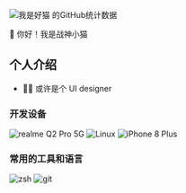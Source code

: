 ![我是好猫 的GitHub统计数据](https://github-readme-stats.vercel.app/api?username=ioit-aaa&show_icons=true&theme=nord&locale=cn)

:wave: 你好！我是战神小猫

## 个人介绍

- :man_artist: 或许是个 UI designer

### 开发设备

![realme Q2 Pro 5G](https://img.shields.io/badge/realme%20Q2%20Pro%205G-%232E3440?style=for-the-badge&logo=Android&logoColor=%237590AD)
![Linux](https://img.shields.io/badge/Linux-%232E3440?style=for-the-badge&logo=Linux&logoColor=%237590AD)
![iPhone 8 Plus](https://img.shields.io/badge/iPhone%208%20Plus-%232E3440?style=for-the-badge&logo=Apple&logoColor=%237590AD)

### 常用的工具和语言

![zsh](https://img.shields.io/badge/zsh-%232E3440?style=for-the-badge&logo=zsh&logoColor=%237590AD)
![git](https://img.shields.io/badge/git-%232E3440?style=for-the-badge&logo=git&logoColor=%237590AD)
